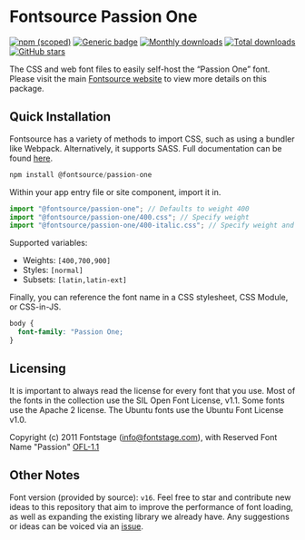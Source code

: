 # Fontsource Passion One

[![npm (scoped)](https://img.shields.io/npm/v/@fontsource/passion-one?color=brightgreen)](https://www.npmjs.com/package/@fontsource/passion-one) [![Generic badge](https://img.shields.io/badge/fontsource-passing-brightgreen)](https://github.com/fontsource/fontsource) [![Monthly downloads](https://badgen.net/npm/dm/@fontsource/passion-one)](https://github.com/fontsource/fontsource) [![Total downloads](https://badgen.net/npm/dt/@fontsource/passion-one)](https://github.com/fontsource/fontsource) [![GitHub stars](https://img.shields.io/github/stars/fontsource/fontsource.svg?style=social&label=Star)](https://github.com/fontsource/fontsource/stargazers)

The CSS and web font files to easily self-host the “Passion One” font. Please visit the main [Fontsource website](https://fontsource.org/fonts/passion-one) to view more details on this package.

## Quick Installation

Fontsource has a variety of methods to import CSS, such as using a bundler like Webpack. Alternatively, it supports SASS. Full documentation can be found [here](https://fontsource.org/docs/introduction).

```javascript
npm install @fontsource/passion-one
```

Within your app entry file or site component, import it in.

```javascript
import "@fontsource/passion-one"; // Defaults to weight 400
import "@fontsource/passion-one/400.css"; // Specify weight
import "@fontsource/passion-one/400-italic.css"; // Specify weight and style

```

Supported variables:
- Weights: `[400,700,900]`
- Styles: `[normal]`
- Subsets: `[latin,latin-ext]`

Finally, you can reference the font name in a CSS stylesheet, CSS Module, or CSS-in-JS.

```css
body {
  font-family: "Passion One;
}
```

## Licensing
It is important to always read the license for every font that you use.
Most of the fonts in the collection use the SIL Open Font License, v1.1. Some fonts use the Apache 2 license. The Ubuntu fonts use the Ubuntu Font License v1.0.

Copyright (c) 2011 Fontstage (info@fontstage.com), with Reserved Font Name "Passion"
[OFL-1.1](http://scripts.sil.org/OFL)

## Other Notes
Font version (provided by source): `v16`.
Feel free to star and contribute new ideas to this repository that aim to improve the performance of font loading, as well as expanding the existing library we already have. Any suggestions or ideas can be voiced via an [issue](https://github.com/fontsource/fontsource/issues).